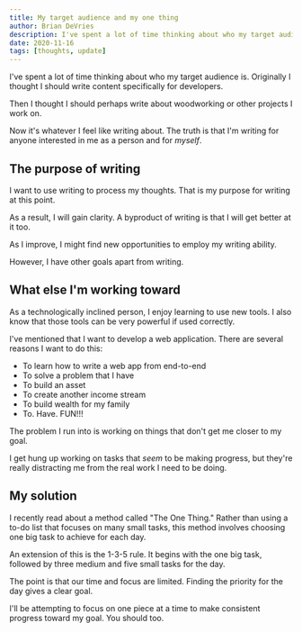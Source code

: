 ```yaml
---
title: My target audience and my one thing
author: Brian DeVries
description: I've spent a lot of time thinking about who my target audience is.
date: 2020-11-16
tags: [thoughts, update]
---
```


I've spent a lot of time thinking about who my target audience is. Originally I thought I should write content specifically for developers.

Then I thought I should perhaps write about woodworking or other projects I work on.

Now it's whatever I feel like writing about. The truth is that I'm writing for anyone interested in me as a person and for _myself_.

## The purpose of writing

I want to use writing to process my thoughts. That is my purpose for writing at this point.

As a result, I will gain clarity. A byproduct of writing is that I will get better at it too.

As I improve, I might find new opportunities to employ my writing ability.

However, I have other goals apart from writing.

## What else I'm working toward

As a technologically inclined person, I enjoy learning to use new tools. I also know that those tools can be very powerful if used correctly.

I've mentioned that I want to develop a web application. There are several reasons I want to do this:

- To learn how to write a web app from end-to-end
- To solve a problem that I have
- To build an asset
- To create another income stream
- To build wealth for my family
- To. Have. FUN!!!

The problem I run into is working on things that don't get me closer to my goal.

I get hung up working on tasks that _seem_ to be making progress, but they're really distracting me from the real work I need to be doing.

## My solution

I recently read about a method called "The One Thing." Rather than using a to-do list that focuses on many small tasks, this method involves choosing one big task to achieve for each day.

An extension of this is the 1-3-5 rule. It begins with the one big task, followed by three medium and five small tasks for the day.

The point is that our time and focus are limited. Finding the priority for the day gives a clear goal.

I'll be attempting to focus on one piece at a time to make consistent progress toward my goal. You should too.
